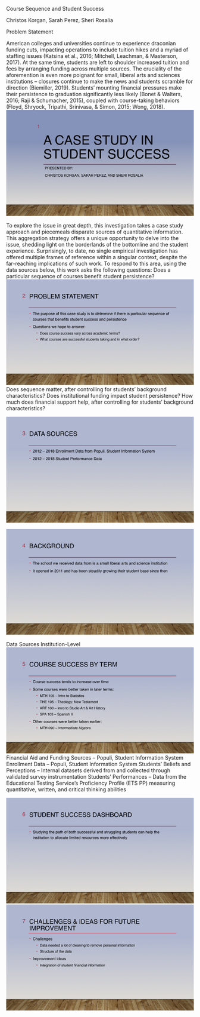Course Sequence and Student Success

Christos Korgan, Sarah Perez, Sheri Rosalia

Problem Statement

  American colleges and universities continue to experience draconian funding cuts, impacting operations to include tuition hikes and a myriad of staffing issues (Katsina et al., 2016; Mitchell, Leachman, & Masterson, 2017). 
At the same time, students are left to shoulder increased tuition and fees by arranging funding across multiple sources. The cruciality of the aforemention is even more poignant for small, 
liberal arts and sciences institutions – closures continue to make the news and students scramble for direction (Biemiller, 2019). Students’ mounting financial pressures make their persistence to graduation significantly less likely 
(Bonet & Walters, 2016; Raji & Schumacher, 2015), coupled with course-taking behaviors (Floyd, Shryock, Tripathi, Srinivasa, & Simon, 2015; Wong, 2018).
 ![GitHub Logo](/Stu/Stu.001.png)
 
  To explore the issue in great depth, this investigation takes a case study approach and piecemeals disparate sources of quantitative information. This aggregation strategy offers a unique opportunity to delve into the issue, shedding light on the borderlands of the bottomline and the student experience. Surprisingly, to date, no single empirical investigation has offered multiple frames of reference within a singular context, despite the far-reaching implications of such work. To respond to this area, using the data sources below, this work asks the following questions:
Does a particular sequence of courses benefit student persistence?
![GitHub Logo](/Stu/Stu.002.png)
Does sequence matter, after controlling for students’ background characteristics? Does institutional funding impact student persistence?
How much does financial support help, after controlling for students’ background characteristics?

![GitHub Logo](/Stu/Stu.003.png)

![GitHub Logo](/Stu/Stu.004.png)

Data Sources 
Institution-Level
![GitHub Logo](/Stu/Stu.005.png)
Financial Aid and Funding Sources – Populi, Student Information System
Enrollment Data – Populi, Student Information System
Students’ Beliefs and Perceptions – Internal datasets derived from and collected through validated survey instrumentation
Students’ Performances – Data from the Educational Testing Service’s Proficiency Profile (ETS PP) measuring quantitative, written, and critical thinking abilities

![GitHub Logo](/Stu/Stu.006.png)
![GitHub Logo](/Stu/Stu.007.png)

